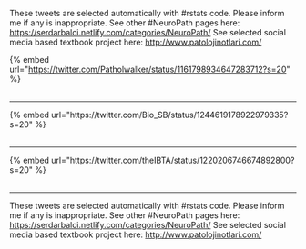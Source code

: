 

These tweets are selected automatically with #rstats code. Please inform me if any is inappropriate.
See other #NeuroPath pages here: https://serdarbalci.netlify.com/categories/NeuroPath/ 
See selected social media based textbook project here: http://www.patolojinotlari.com/

{% embed url="https://twitter.com/Patholwalker/status/1161798934647283712?s=20" %}<br>
<br>
<hr>
{% embed url="https://twitter.com/Bio_SB/status/1244619178922979335?s=20" %}<br>
<br>
<hr>
{% embed url="https://twitter.com/theIBTA/status/1220206746674892800?s=20" %}<br>
<br>
<hr>


These tweets are selected automatically with #rstats code. Please inform me if any is inappropriate.
See other #NeuroPath pages here: https://serdarbalci.netlify.com/categories/NeuroPath/ 
See selected social media based textbook project here: http://www.patolojinotlari.com/
